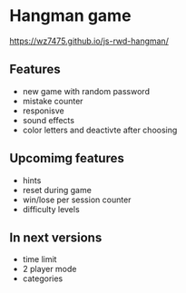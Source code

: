 # Hangman game
https://wz7475.github.io/js-rwd-hangman/

## Features
- new game with random password
- mistake counter
- responisve
- sound effects 
- color letters and deactivte after choosing

## Upcomimg features
- hints
- reset during game
- win/lose per session counter
- difficulty levels

## In next versions
- time limit
- 2 player mode
- categories
